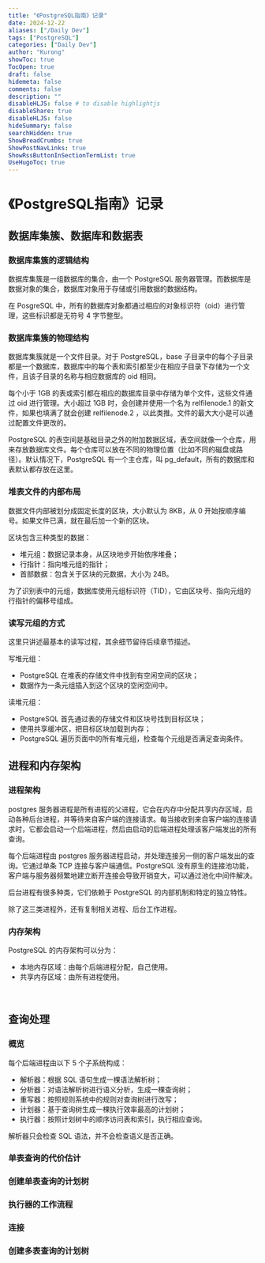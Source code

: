 ```yaml
---
title: "《PostgreSQL指南》记录"
date: 2024-12-22
aliases: ["/Daily Dev"]
tags: ["PostgreSQL"]
categories: ["Daily Dev"]
author: "Kurong"
showToc: true
TocOpen: true
draft: false
hidemeta: false
comments: false
description: ""
disableHLJS: false # to disable highlightjs
disableShare: true
disableHLJS: false
hideSummary: false
searchHidden: true
ShowBreadCrumbs: true
ShowPostNavLinks: true
ShowRssButtonInSectionTermList: true
UseHugoToc: true
---
```


# 《PostgreSQL指南》记录

## 数据库集簇、数据库和数据表

### 数据库集簇的逻辑结构

数据库集簇是一组数据库的集合，由一个 PostgreSQL 服务器管理。而数据库是数据对象的集合，数据库对象用于存储或引用数据的数据结构。

在 PosgreSQL 中，所有的数据库对象都通过相应的对象标识符（oid）进行管理，这些标识都是无符号 4 字节整型。

### 数据库集簇的物理结构

数据库集簇就是一个文件目录。对于 PostgreSQL，base 子目录中的每个子目录都是一个数据库，数据库中的每个表和索引都至少在相应子目录下存储为一个文件，且该子目录的名称与相应数据库的 oid 相同。

每个小于 1GB 的表或索引都在相应的数据库目录中存储为单个文件，这些文件通过 oid 进行管理。大小超过 1GB 时，会创建并使用一个名为 relfilenode.1 的新文件，如果也填满了就会创建 relfilenode.2 ，以此类推。文件的最大大小是可以通过配置文件更改的。

PostgreSQL 的表空间是基础目录之外的附加数据区域，表空间就像一个仓库，用来存放数据库文件。每个仓库可以放在不同的物理位置（比如不同的磁盘或路径）。默认情况下，PostgreSQL 有一个主仓库，叫 pg_default，所有的数据库和表默认都存放在这里。

### 堆表文件的内部布局

数据文件内部被划分成固定长度的区块，大小默认为 8KB，从 0 开始按顺序编号。如果文件已满，就在最后加一个新的区块。     

区块包含三种类型的数据：

- 堆元组：数据记录本身，从区块地步开始依序堆叠；
- 行指针：指向堆元组的指针；
- 首部数据：包含关于区块的元数据，大小为 24B。

为了识别表中的元组，数据库使用元组标识符（TID），它由区块号、指向元组的行指针的偏移号组成。

### 读写元组的方式

这里只讲述最基本的读写过程，其余细节留待后续章节描述。

写堆元组：

- PostgreSQL 在堆表的存储文件中找到有空闲空间的区块；
- 数据作为一条元组插入到这个区块的空闲空间中。

读堆元组：

- PostgreSQL 首先通过表的存储文件和区块号找到目标区块；
- 使用共享缓冲区，把目标区块加载到内存；
- PostgreSQL 遍历页面中的所有堆元组，检查每个元组是否满足查询条件。



## 进程和内存架构

### 进程架构

postgres 服务器进程是所有进程的父进程，它会在内存中分配共享内存区域，启动各种后台进程，并等待来自客户端的连接请求。每当接收到来自客户端的连接请求时，它都会启动一个后端进程，然后由启动的后端进程处理该客户端发出的所有查询。

每个后端进程由 postgres 服务器进程启动，并处理连接另一侧的客户端发出的查询。它通过单条 TCP 连接与客户端通信。PostgreSQL 没有原生的连接池功能，客户端与服务器频繁地建立断开连接会导致开销变大，可以通过池化中间件解决。

后台进程有很多种类，它们依赖于 PostgreSQL 的内部机制和特定的独立特性。

除了这三类进程外，还有复制相关进程、后台工作进程。

### 内存架构

PostgreSQL 的内存架构可以分为：

- 本地内存区域：由每个后端进程分配，自己使用。
- 共享内存区域：由所有进程使用。

​     

## 查询处理

### 概览

每个后端进程由以下 5 个子系统构成：

- 解析器：根据 SQL 语句生成一棵语法解析树；
- 分析器：对语法解析树进行语义分析，生成一棵查询树；
- 重写器：按照规则系统中的规则对查询树进行改写；
- 计划器：基于查询树生成一棵执行效率最高的计划树；
- 执行器：按照计划树中的顺序访问表和索引，执行相应查询。

解析器只会检查 SQL 语法，并不会检查语义是否正确。

### 单表查询的代价估计

### 创建单表查询的计划树

### 执行器的工作流程

### 连接

### 创建多表查询的计划树
